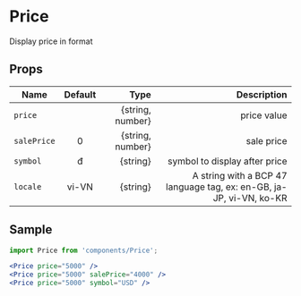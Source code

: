 # Price

Display price in format

## Props

| Name        | Default |             Type |                   Description |
| ----------- | :-----: | ---------------: | ----------------------------: |
| `price`     |         | {string, number} |                   price value |
| `salePrice` |    0    | {string, number} |                    sale price |
| `symbol`    |    đ    |         {string} | symbol to display after price |
| `locale`    |    vi-VN    |         {string} | A string with a BCP 47 language tag, ex: en-GB, ja-JP, vi-VN, ko-KR |


## Sample

```jsx
import Price from 'components/Price';

<Price price="5000" />
<Price price="5000" salePrice="4000" />
<Price price="5000" symbol="USD" />
```